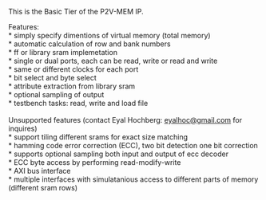 
This is the Basic Tier of the P2V-MEM IP. 
 
Features:<br>
	* simply specify dimentions of virtual memory (total memory) <br>
	* automatic calculation of row and bank numbers <br>
	* ff or library sram implemetation <br>
	* single or dual ports, each can be read, write or read and write <br>
	* same or different clocks for each port <br>
	* bit select and byte select <br>
	* attribute extraction from library sram <br>
	* optional sampling of output <br>
	* testbench tasks: read, write and load file <br>
 <br>
Unsupported features (contact Eyal Hochberg: eyalhoc@gmail.com for inquires) <br>
	* support tiling different srams for exact size matching <br>
	* hamming code error correction (ECC), two bit detection one bit correction <br>
	* supports optional sampling both input and output of ecc decoder <br>
	* ECC byte access by performing read-modify-write <br>
	* AXI bus interface <br>
	* multiple interfaces with simulatanious access to different parts of memory (different sram rows) <br>
 <br>
	
